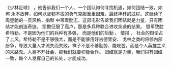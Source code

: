 《少林足球》 ，他告诉我们一个人、一个团队如何寻找机遇，如何团结一致，如何
永不放弃，如何以坚韧不拔的勇气克服重重困难，最终捧杯的过程。这延续了周星驰的一贯风格，幽默
中带着励志。这部电影告诉我们团结就是力量，只有团结才能创造奇迹。
凯撒征服了高卢，那是多兵种联合进攻突袭的结果。 盟军致胜希特勒，不是因为他们的兵种有多强，
而是他们的后勤 、 情报 、 社会的舆论占了上风。希特勒不是不够强大，而是不能够用好古德里安、
戈林之类的将领内部纷争，导致大量人才流失而失败。祥子不是不够勤劳、能吃苦，而是个人英雄主义
的末路鬼。人离不开社会，那我们就要积极合作。
团结就是力量，我们只有团结一致，每个人发挥自己的长处，才能成功。
